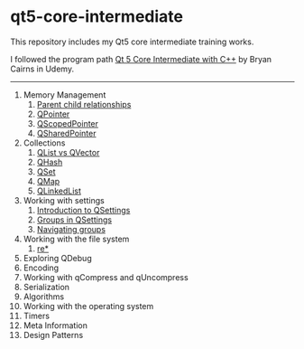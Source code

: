 # qt5-core-intermediate

This repository includes my Qt5 core intermediate training works.

I followed the program path [Qt 5 Core Intermediate with C++](https://www.udemy.com/course/qt-core-intermediate/) by Bryan Cairns in Udemy.

---

1. Memory Management
   1. [Parent child relationships](https://github.com/Pamirus/qt5-core-intermediate/tree/main/qtci1-1)
   2. [QPointer](https://github.com/Pamirus/qt5-core-intermediate/tree/main/qtci1-2)
   3. [QScopedPointer](https://github.com/Pamirus/qt5-core-intermediate/tree/main/qtci1-3)
   4. [QSharedPointer](https://github.com/Pamirus/qt5-core-intermediate/tree/main/qtci1-4)
2. Collections
   1. [QList vs QVector](https://github.com/Pamirus/qt5-core-intermediate/tree/main/qtci2-1)
   2. [QHash](https://github.com/Pamirus/qt5-core-intermediate/tree/main/qtci2-2)
   3. [QSet](https://github.com/Pamirus/qt5-core-intermediate/tree/main/qtci2-3)
   4. [QMap](https://github.com/Pamirus/qt5-core-intermediate/tree/main/qtci2-4)
   5. [QLinkedList](https://github.com/Pamirus/qt5-core-intermediate/tree/main/qtci2-5)
3. Working with settings
   1. [Introduction to QSettings](https://github.com/Pamirus/qt5-core-intermediate/tree/main/qtci3-1)
   2. [Groups in QSettings](https://github.com/Pamirus/qt5-core-intermediate/tree/main/qtci3-2)
   3. [Navigating groups](https://github.com/Pamirus/qt5-core-intermediate/tree/main/qtci3-3)
4. Working with the file system
   1. [re*](https://github.com/Pamirus/qt5-core-intermediate/tree/main/qtci4-1)
5. Exploring QDebug
6. Encoding
7. Working with qCompress and qUncompress
8. Serialization
9. Algorithms
10. Working with the operating system
11. Timers
12. Meta Information
13. Design Patterns
